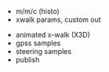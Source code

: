 * m/m/c (histo)
* xwalk params, custom out
- animated x-walk (X3D)
- gpss samples
- steering samples
- publish
